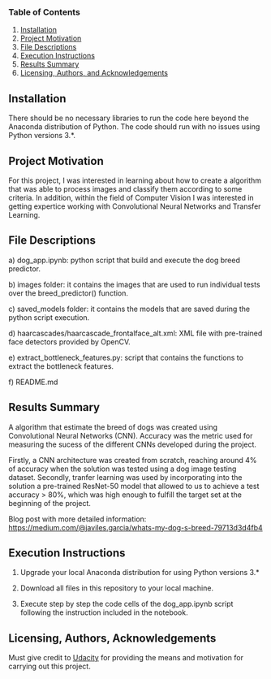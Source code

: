### Table of Contents

1. [Installation](#installation)
2. [Project Motivation](#motivation)
3. [File Descriptions](#files)
4. [Execution Instructions](#execution)
5. [Results Summary](#results)
6. [Licensing, Authors, and Acknowledgements](#licensing)

## Installation <a name="installation"></a>

There should be no necessary libraries to run the code here beyond the Anaconda distribution of Python.  The code should run with no issues using Python versions 3.*.


## Project Motivation<a name="motivation"></a>

For this project, I was interested in learning about how to create a algorithm that was able to process images and classify them according to some criteria. In addition, within the field of Computer Vision I was interested in getting expertice working with Convolutional Neural Networks and Transfer Learning.


## File Descriptions <a name="files"></a>

a) dog_app.ipynb: python script that build and execute the dog breed predictor.

b) images folder: it contains the images that are used to run individual tests over the breed_predictor() function.

c) saved_models folder: it contains the models that are saved during the python script execution.

d) haarcascades/haarcascade_frontalface_alt.xml: XML file with pre-trained face detectors provided by OpenCV.

e) extract_bottleneck_features.py: script that contains the functions to extract the bottleneck features.

f) README.md


## Results Summary <a name="results"></a>

A algorithm that estimate the breed of dogs was created using Convolutional Neural Networks (CNN). Accuracy was the metric used for measuring the sucess of the different CNNs developed during the project.

Firstly, a CNN architecture was created from scratch, reaching around 4% of accuracy when the solution was tested using a dog image testing dataset. Secondly, tranfer learning was used by incorporating into the solution a pre-trained ResNet-50 model that allowed to us to achieve a test accuracy > 80%, which was high enough to fulfill the target set at the beginning of the project.

Blog post with more detailed information: https://medium.com/@javiles.garcia/whats-my-dog-s-breed-79713d3d4fb4


## Execution Instructions<a name="execution"></a>

1. Upgrade your local Anaconda distribution for using Python versions 3.*

2. Download all files in this repository to your local machine.

3. Execute step by step the code cells of the dog_app.ipynb script following the instruction included in the notebook.


## Licensing, Authors, Acknowledgements<a name="licensing"></a>

Must give credit to [Udacity](https://www.udacity.com/) for providing the means and motivation for carrying out this project.
